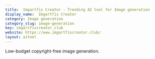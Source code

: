 ```yaml
---
title:  Imgartfis Creator - Trending AI tool for Image generation
display_name:  Imgartfis Creator
category: Image generation
category_slug: image-generation
key: imgartfiscreator_club
website: https://www.imgartfiscreator.club/
layout: aitool
---
```


Low-budget copyright-free image generation.
